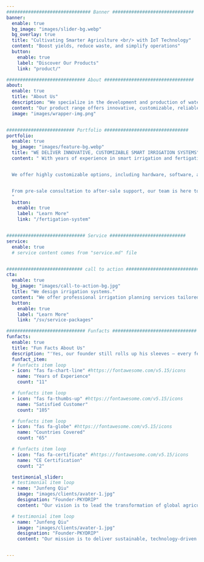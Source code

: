 ```yaml
---
############################### Banner ##############################
banner:
  enable: true
  bg_image: "images/slider-bg.webp"
  bg_overlay: true
  title: "Cultivating Smarter Agriculture <br/> with IoT Technology"
  content: "Boost yields, reduce waste, and simplify operations"
  button:
    enable: true
    label: "Discover Our Products"
    link: "product/"

############################# About #################################
about:
  enable: true
  title: "About Us"
  description: "We specialize in the development and production of water-saving irrigation products, such as irrigation timers, irrigation controllers, wireless solutions, and 4G remote-controlled valves."
  content: "Our product range offers innovative, customizable, reliable, and scalable designs and systems for agriculture, landscaping, and urban greenery projects, enabling users to complete their projects more easily and efficiently."
  image: "images/wrapper-img.png"


######################### Portfolio ###############################
portfolio:
  enable: true
  bg_image: "images/feature-bg.webp"
  title: "WE DELIVER INNOVATIVE, CUSTOMIZABLE SMART IRRIGATION SYSTEMS"
  content: " With years of experience in smart irrigation and fertigation systems, we deliver reliable, professional solutions tailored to your needs.


  We offer highly customizable options, including hardware, software, and cloud platforms, ensuring our solutions fit seamlessly into your projects.


  From pre-sale consultation to after-sale support, our team is here to assist you every step of the way.
  "
  button:
    enable: true
    label: "Learn More"
    link: "/fertigation-system"


############################# Service ############################
service:
  enable: true
  # service content comes from "service.md" file


############################ call to action ###########################
cta:
  enable: true
  bg_image: "images/call-to-action-bg.jpg"
  title: "We design irrigation systems."
  content: "We offer professional irrigation planning services tailored to your crop type, land size, and environmental conditions. <br>  Our experts design efficient, cost-effective systems to optimize water usage, improve yields, and support sustainable farming practices."
  button:
    enable: true
    label: "Learn More"
    link: "/sv/service-packages"

############################# Funfacts ###############################
funfacts:
  enable: true
  title: "Fun Facts About Us"
  description: "'Yes, our founder still rolls up his sleeves — every fertigation system is tested under his watch before it’s shipped.'"
  funfact_item:
  # funfacts item loop
  - icon: "fas fa-chart-line" #https://fontawesome.com/v5.15/icons
    name: "Years of Experience"
    count: "11"

  # funfacts item loop
  - icon: "fas fa-thumbs-up" #https://fontawesome.com/v5.15/icons
    name: "Satisfied Customer"
    count: "105"

  # funfacts item loop
  - icon: "fas fa-globe" #https://fontawesome.com/v5.15/icons
    name: "Countries Covered"
    count: "65"

  # funfacts item loop
  - icon: "fas fa-certificate" #https://fontawesome.com/v5.15/icons
    name: "CE Certification"
    count: "2"

  testimonial_slider:
  # testimonial item loop
  - name: "Junfeng Qiu"
    image: "images/clients/avater-1.jpg"
    designation: "Founder-PKYDRIP"
    content: "Our vision is to lead the transformation of global agriculture with precision irrigation systems, ensuring food security and environmental sustainability."

  # testimonial item loop
  - name: "Junfeng Qiu"
    image: "images/clients/avater-1.jpg"
    designation: "Founder-PKYDRIP"
    content: "Our mission is to deliver sustainable, technology-driven solutions that optimize water and nutrient use while enhancing productivity for farmers and growers worldwide."


---
```

